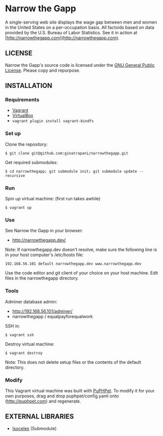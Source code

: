 # Narrow the Gapp

A single-serving web site displays the wage gap between men and women in the United States on a per-occupation basis.
All factoids based on data provided by the U.S. Bureau of Labor Statistics. See it in action at
[http://narrowthegapp.com](http://narrowthegapp.com).

## LICENSE

Narrow the Gapp's source code is licensed under the
[GNU General Public License](http://www.gnu.org/licenses/gpl.html). Please copy and repurpose.

## INSTALLATION

### Requirements

* [Vagrant](https://vagrantup.com)
* [VirtualBox](https://www.virtualbox.org/)
* ```vagrant plugin install vagrant-bindfs```

### Set up

Clone the repository:

    $ git clone git@github.com:ginatrapani/narrowthegapp.git

Get required submodules:

    $ cd narrowthegapp; git submodule init; git submodule update --recursive

### Run

Spin up virtual machine: (first run takes awhile)

    $ vagrant up

### Use

See Narrow the Gapp in your browser:

* http://narrowthegapp.dev/

Note: If narrowthegapp.dev doesn't resolve, make sure the following line is in your host computer's /etc/hosts file:

    192.168.56.101 default narrowthegapp.dev www.narrowthegapp.dev

Use the code editor and git client of your choice on your host machine. Edit files in the narrowthegapp directory.

### Tools

Adminer database admin:

* http://192.168.56.101/adminer/
* narrowthegapp / equalpayforequalwork

SSH in:

    $ vagrant ssh

Destroy virtual machine:

    $ vagrant destroy

Note:  This does not delete setup files or the contents of the default directory.

### Modify

This Vagrant virtual machine was built with [PuPHPet](http://puphpet.com). To modify it for your own purposes, drag and drop puphpet/config.yaml onto (http://puphpet.com) and regenerate.

## EXTERNAL LIBRARIES

- [Isoceles](http://ginatrapani.github.io/isosceles/) (Submodule)
